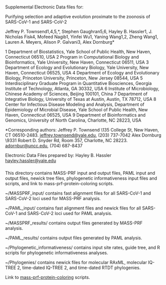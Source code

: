 ###

Supplemental Electronic Data files for:

Purifying selection and adaptive evolution proximate to the zoonosis of SARS-CoV-1 and SARS-CoV-2 

Jeffrey P. Townsend1,4,5,\*, Stephen Gaughran5,6, Hayley B. Hassler1, J. Nicholas Fisk4, Mofeed Nagib1, Yinfei Wu1, Yaning Wang1,2, Zheng Wang1, Lauren A. Meyers, Alison P. Galvani3, Alex Dornburg\*


  1 Department of Biostatistics, Yale School of Public Health, New Haven, Connecticut 06510, USA
  2 Program in Computational Biology and Bioinformatics, Yale University, New Haven, Connecticut 06511, USA
  3 Department of Ecology and Evolutionary Biology, Yale University, New Haven, Connecticut 06525, USA
  4 Department of Ecology and Evolutionary Biology, Princeton University, Princeton, New Jersey 08544, USA
  5 Interdisciplinary Graduate Program in Quantitative Biosciences, Georgia Institute of Technology, Atlanta, GA 30332, USA
  6 Institute of Microbiology, Chinese Academy of Sciences, Beijing 100101, China
  7 Department of Integrative Biology, University of Texas at Austin, Austin, TX 78712, USA
  8 Center for Infectious Disease Modeling and Analysis, Department of Epidemiology of Microbial Disease, Yale School of Public Health, New Haven, Connecticut 06525, USA
  9 Department of Bioinformatics and Genomics, University of North Carolina, Charlotte, NC 28223, USA


\*Corresponding authors:
Jeffrey P. Townsend
\135 College St, New Haven, CT 06510-2483. jeffrey.townsend@yale.edu, (203) 737-7042
Alex Dornburg
\9331 Robert D. Snyder Rd, Room 357, Charlotte, NC 28223. adornbur@uncc.edu, (704) 687-8437

Electronic Data Files prepared by:
Hayley B. Hassler
hayley.hassler@yale.edu


###

This directory contains MASS-PRF input and output files, PAML input and output files, newick tree files, phylogenetic informativeness input files and scripts, and link to mass-prf-protein-coloring scripts.

~/MASSPRF_input/ contains fast alignment files for all SARS-CoV-1 and SARS-CoV-2 loci used for MASS-PRF analysis.

~/PAML_input/ contains fast alignment files and newick files for all SARS-CoV-1 and SARS-CoV-2 loci used for PAML analysis.

~/MASSPRF_results/ contains output files generated by MASS-PRF analysis.

~/PAML_results/ contains output files generated by PAML analysis.

~/Phylogenetic_informativeness/ contains input site rates, guide tree, and R scripts for phylogenetic informativeness analyses.

~/Phylogenies/ contains newick files for molecular RAxML, molecular IQ-TREE 2, time-dated IQ-TREE 2, and time-dated RTDT phylogenies.

Link to [mass-prf-protein-coloring](https://github.com/Townsend-Lab-Yale/massprf-protein-coloring) scripts.


